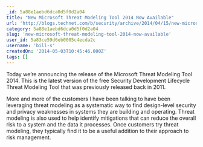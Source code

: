 ```yaml
---
_id: 5a88e1aebd6dca0d5f0d2a04
title: "New Microsoft Threat Modeling Tool 2014 Now Available"
url: 'http://blogs.technet.com/b/security/archive/2014/04/15/new-microsoft-threat-modeling-tool-2014-now-available.aspx'
category: 5a88e1aebd6dca0d5f0d2a04
slug: 'new-microsoft-threat-modeling-tool-2014-now-available'
user_id: 5a83ce59d6eb0005c4ecda2c
username: 'bill-s'
createdOn: '2014-05-03T10:45:46.000Z'
tags: []
---
```


Today we’re announcing the release of the Microsoft Threat Modeling Tool 2014. This is the latest version of the free Security Development Lifecycle Threat Modeling Tool that was previously released back in 2011.

More and more of the customers I have been talking to have been leveraging threat modeling as a systematic way to find design-level security and privacy weaknesses in systems they are building and operating. Threat modeling is also used to help identify mitigations that can reduce the overall risk to a system and the data it processes. Once customers try threat modeling, they typically find it to be a useful addition to their approach to risk management.  
